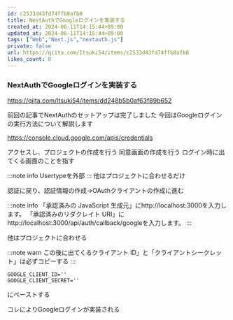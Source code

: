 ```yaml
---
id: c2533d43fd74ffb8afb8
title: NextAuthでGoogleログインを実装する
created_at: 2024-06-11T14:15:44+09:00
updated_at: 2024-06-11T14:15:44+09:00
tags: ["Web","Next.js","nextauth.js"]
private: false
url: https://qiita.com/Itsuki54/items/c2533d43fd74ffb8afb8
likes_count: 0
---
```


### NextAuthでGoogleログインを実装する

https://qiita.com/Itsuki54/items/dd248b5b0af63f89b652

前回の記事でNextAuthのセットアップは完了しました
今回はGoogleログインの実行方法について解説します

https://console.cloud.google.com/apis/credentials

アクセスし、プロジェクトの作成を行う
同意画面の作成を行う
ログイン時に出てくる画面のことを指す

:::note info
Usertypeを外部
:::
他はプロジェクトに合わせるだけ

認証に戻り、認証情報の作成→OAuthクライアントの作成に進む

:::note info
「承認済みの JavaScript 生成元」にhttp://localhost:3000を入力します。
「承認済みのリダクレイト URI」にhttp://localhost:3000/api/auth/callback/googleを入力します。
:::

他はプロジェクトに合わせる

:::note warn
この後に出てくるクライアント ID」と「クライアントシークレット」は必ずコピーする
:::

``` .env
GOOGLE_CLIENT_ID=''
GOOGLE_CLIENT_SECRET=''
```

にペーストする

コレによりGoogleログインが実装される
